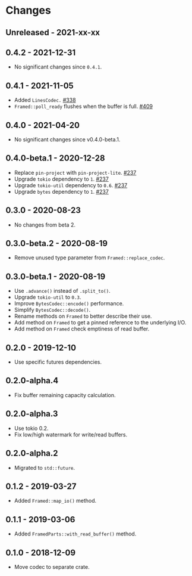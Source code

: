 # Changes

## Unreleased - 2021-xx-xx


## 0.4.2 - 2021-12-31
- No significant changes since `0.4.1`.


## 0.4.1 - 2021-11-05
- Added `LinesCodec.` [#338]
- `Framed::poll_ready` flushes when the buffer is full. [#409]

[#338]: https://github.com/actix/actix-net/pull/338
[#409]: https://github.com/actix/actix-net/pull/409


## 0.4.0 - 2021-04-20
- No significant changes since v0.4.0-beta.1.


## 0.4.0-beta.1 - 2020-12-28
- Replace `pin-project` with `pin-project-lite`. [#237]
- Upgrade `tokio` dependency to `1`. [#237]
- Upgrade `tokio-util` dependency to `0.6`. [#237]
- Upgrade `bytes` dependency to `1`. [#237]

[#237]: https://github.com/actix/actix-net/pull/237


## 0.3.0 - 2020-08-23
- No changes from beta 2.


## 0.3.0-beta.2 - 2020-08-19
- Remove unused type parameter from `Framed::replace_codec`.


## 0.3.0-beta.1 - 2020-08-19
- Use `.advance()` instead of `.split_to()`.
- Upgrade `tokio-util` to `0.3`.
- Improve `BytesCodec::encode()` performance.
- Simplify `BytesCodec::decode()`.
- Rename methods on `Framed` to better describe their use.
- Add method on `Framed` to get a pinned reference to the underlying I/O.
- Add method on `Framed` check emptiness of read buffer.


## 0.2.0 - 2019-12-10
- Use specific futures dependencies.


## 0.2.0-alpha.4
- Fix buffer remaining capacity calculation.


## 0.2.0-alpha.3
- Use tokio 0.2.
- Fix low/high watermark for write/read buffers.


## 0.2.0-alpha.2
- Migrated to `std::future`.


## 0.1.2 - 2019-03-27
- Added `Framed::map_io()` method.


## 0.1.1 - 2019-03-06
- Added `FramedParts::with_read_buffer()` method.


## 0.1.0 - 2018-12-09
- Move codec to separate crate.
